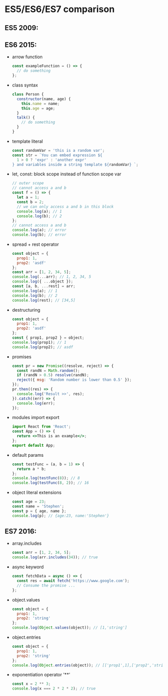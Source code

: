 # ES5/ES6/ES7 comparison

## ES5 2009:

## ES6 2015:

- arrow function

  >

  ```js
  const exampleFunction = () => {
    // do something
  };
  ```

- class syntax

  >

  ```js
  class Person {
    constructor(name, age) {
      this.name = name;
      this.age = age;
    }
    talk() {
      // do something
    }
  }
  ```

- template literal

  >

  ```js
  const randomVar = 'this is a random var';
  const str = `You can embed expression ${
    1 > 0 ? 'expr' : 'another expr'
  } and variables inside a string template ${randomVar} `;
  ```

- let, const: block scope instead of function scope var

  >

  ```js
  // outer scope
  // cannot access a and b
  const f = () => {
    let a = 1;
    const b = 2;
    // we can only access a and b in this block
    console.log(a); // 1
    console.log(b); // 2
  };
  // cannot access a and b
  console.log(a); // error
  console.log(b); // error
  ```

- spread + rest operator

  >

  ```js
  const object = {
    prop1: 1,
    prop2: 'asdf'
  };
  const arr = [1, 2, 34, 5];
  console.log(...arr); // 1, 2, 34, 5
  console.log({ ...object });
  const [a, b, ...rest] = arr;
  console.log(a); // 1
  console.log(b); // 2
  console.log(rest); // [34,5]
  ```

- destructuring

  >

  ```js
  const object = {
    prop1: 1,
    prop2: 'asdf'
  };
  const { prop1, prop2 } = object;
  console.log(prop1); // 1
  console.log(prop2); // asdf
  ```

- promises

  >

  ```js
  const pr = new Promise((resolve, reject) => {
    const randN = Math.random();
    if (randN > 0.5) resolve(randN);
    reject({ msg: 'Random number is lower than 0.5' });
  });
  pr.then((res) => {
    console.log('Result >>', res);
  }).catch((err) => {
    console.log(err);
  });
  ```

- modules import export

  >

  ```jsx
  import React from 'React';
  const App = () => {
    return <>This is an example</>;
  };
  export default App;
  ```

- default params

  >

  ```js
  const testFunc = (a, b = 1) => {
    return a * b;
  };
  console.log(testFunc(8)); // 8
  console.log(testFunc(8, 2)); // 16
  ```

- object literal extensions
  >
  ```js
  const age = 23;
  const name = 'Stephen';
  const p = { age, name };
  console.log(p); // {age:23, name:'Stephen'}
  ```

## ES7 2016:

- array.includes

  >

  ```js
  const arr = [1, 2, 34, 5];
  console.log(arr.includes(34)); // true
  ```

- async keyword

  >

  ```js
  const fetchData = async () => {
    const res = await fetch('https://www.google.com');
    // Consume the promise ...
  };
  ```

- object.values

  >

  ```js
  const object = {
    prop1: 1,
    prop2: 'string'
  };
  console.log(Object.values(object)); // [1,'string']
  ```

- object.entries

  >

  ```js
  const object = {
    prop1: 1,
    prop2: 'string'
  };
  console.log(Object.entries(object)); // [['prop1',1],['prop2','string']]
  ```

- exponentiation operator '\*\*'
  >
  ```js
  const x = 2 ** 3;
  console.log(x === 2 * 2 * 2); // true
  ```
